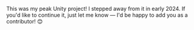 This was my peak Unity project!
I stepped away from it in early 2024.
If you'd like to continue it, just let me know — I'd be happy to add you as a contributor! 😊
